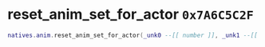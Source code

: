 # reset_anim_set_for_actor `0x7A6C5C2F`

```lua
natives.anim.reset_anim_set_for_actor(_unk0 --[[ number ]], _unk1 --[[ number ]])
```